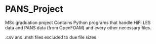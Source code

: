 # PANS_Project
MSc graduation project
Contains Python programs that handle HiFi LES data and PANS data (from OpenFOAM) and every other necessary files.

.csv and .msh files excluded to due file sizes
